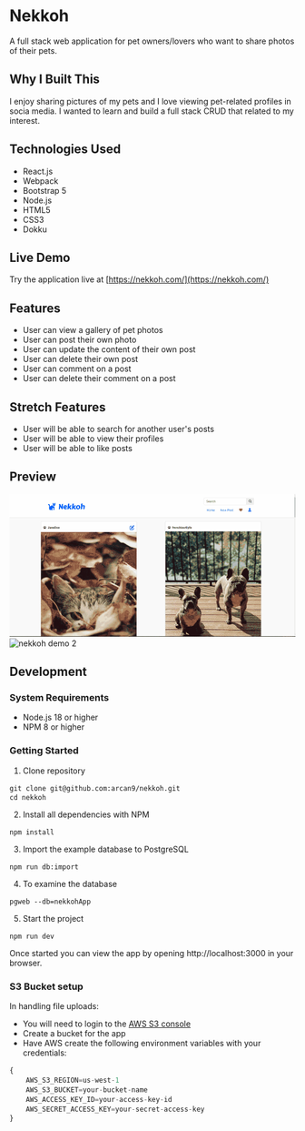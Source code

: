# Nekkoh

A full stack web application for pet owners/lovers who want to share photos of their pets.

## Why I Built This

I enjoy sharing pictures of my pets and I love viewing pet-related profiles in socia media. I wanted to learn and build a full stack CRUD that related to my interest.

## Technologies Used
- React.js
- Webpack
- Bootstrap 5
- Node.js
- HTML5
- CSS3
- Dokku

## Live Demo

Try the application live at [https://nekkoh.com/](https://nekkoh.com/)

## Features

- User can view a gallery of pet photos
- User can post their own photo
- User can update the content of their own post
- User can delete their own post
- User can comment on a post
- User can delete their comment on a post

## Stretch Features

- User will be able to search for another user's posts
- User will be able to view their profiles
- User will be able to like posts

## Preview
![nekkoh demo](server/public/images/nekkoh-demo1.gif)
![nekkoh demo 2](server/public/images/nekkoh-demo2.gif)

## Development

### System Requirements
- Node.js 18 or higher
- NPM 8 or higher

### Getting Started
1. Clone repository
```shell
git clone git@github.com:arcan9/nekkoh.git
cd nekkoh
```
2. Install all dependencies with NPM
```shell
npm install
```
3. Import the example database to PostgreSQL
```shell
npm run db:import
```
4. To examine the database
```shell
pgweb --db=nekkohApp
```
5. Start the project
```shell
npm run dev
```

Once started you can view the app by opening http://localhost:3000 in your browser.

### S3 Bucket setup
In handling file uploads:

- You will need to login to the [AWS S3 console](https://console.aws.amazon.com/)
- Create a bucket for the app
- Have AWS create the following environment variables with your credentials:
```javascript
{
    AWS_S3_REGION=us-west-1
    AWS_S3_BUCKET=your-bucket-name
    AWS_ACCESS_KEY_ID=your-access-key-id
    AWS_SECRET_ACCESS_KEY=your-secret-access-key
}
```
